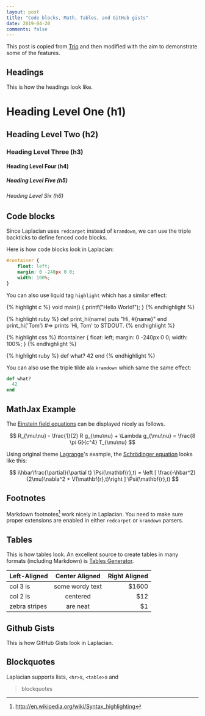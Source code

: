 ```yaml
---
layout: post
title: "Code blocks, Math, Tables, and GitHub gists"
date: 2019-04-20
comments: false
---
```


This post is copied from [Trio](https://www.perfectlyrandom.org/trio/2015/09/06/code-blocks-tables-and-github-gists/)
and then modified with the aim to demonstrate some of the features.


## Headings
This is how the headings look like.

# Heading Level One (h1)
## Heading Level Two (h2)
### Heading Level Three (h3)
#### Heading Level Four (h4)
##### Heading Level Five (h5)
###### Heading Level Six (h6)


## Code blocks

Since Laplacian uses `redcarpet` instead of `kramdown`, we can use the triple backticks
to define fenced code blocks.

Here is how code blocks look in Laplacian:

```css
#container {
    float: left;
    margin: 0 -240px 0 0;
    width: 100%;
}
```

You can also use liquid tag `highlight` which has a similar effect:

{% highlight c %}
void main() {
    printf("Hello World!");
}
{% endhighlight %}

{% highlight ruby %}
def print_hi(name)
  puts "Hi, #{name}"
end
print_hi('Tom')
#=> prints 'Hi, Tom' to STDOUT.
{% endhighlight %}

{% highlight css %}
#container {
    float: left;
    margin: 0 -240px 0 0;
    width: 100%;
}
{% endhighlight %}

{% highlight ruby %}
def what?
  42
end
{% endhighlight %}

You can also use the triple tilde ala `kramdown` which same the same effect:

~~~ ruby
def what?
  42
end
~~~

## MathJax Example
The [Einstein field equations](https://en.wikipedia.org/wiki/Einstein_field_equations) can be
displayed nicely as follows.

$$
R_{\mu\nu} - \frac{1}{2} R g_{\mu\nu} + \Lambda g_{\mu\nu} = \frac{8 \pi G}{c^4} T_{\mu\nu}
$$

Using original theme [Lagrange](https://lenpaul.github.io/Lagrange/)'s example, the [Schrödinger equation](https://en.wikipedia.org/wiki/Schr%C3%B6dinger_equation) looks like this:

$$
i\hbar\frac{\partial}{\partial t} \Psi(\mathbf{r},t) = \left [ \frac{-\hbar^2}{2\mu}\nabla^2 + V(\mathbf{r},t)\right ] \Psi(\mathbf{r},t)
$$

## Footnotes
Markdown footnotes[^1] work nicely in Laplacian. You need to make sure proper extensions are
enabled in either `redcarpet` or `kramdown` parsers.

[^1]: <http://en.wikipedia.org/wiki/Syntax_highlighting>

## Tables
This is how tables look. An excellent source to create tables in many formats (including Markdown)
is [Tables Generator](http://www.tablesgenerator.com/).

| Left-Aligned  | Center Aligned  | Right Aligned |
| :------------ |:---------------:| -----:|
| col 3 is      | some wordy text | $1600 |
| col 2 is      | centered        |   $12 |
| zebra stripes | are neat        |    $1 |


## Github Gists
This is how GitHub Gists look in Laplacian.
<script src="https://gist.github.com/ankur-gupta/582bfba52054b9e8d9b3.js"></script>


## Blockquotes
Laplacian supports lists, `<hr>`s, `<table>`s  and

> blockquotes

